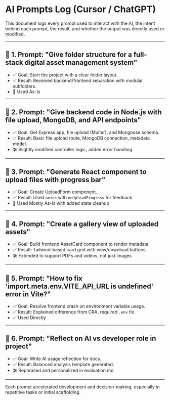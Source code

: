 # AI Prompts Log (Cursor / ChatGPT)

This document logs every prompt used to interact with the AI, the intent behind each prompt, the result, and whether the output was directly used or modified.

---

## 🔹 1. Prompt: "Give folder structure for a full-stack digital asset management system"
- ✅ Goal: Start the project with a clear folder layout.
- ✅ Result: Received backend/frontend separation with modular subfolders.
- 🧠 Used As-Is

---

## 🔹 2. Prompt: "Give backend code in Node.js with file upload, MongoDB, and API endpoints"
- ✅ Goal: Get Express app, file upload (Multer), and Mongoose schema.
- ✅ Result: Basic file upload route, MongoDB connection, metadata model.
- 🛠️ Slightly modified controller logic, added error handling

---

## 🔹 3. Prompt: "Generate React component to upload files with progress bar"
- ✅ Goal: Create UploadForm component.
- ✅ Result: Used `axios` with `onUploadProgress` for feedback.
- 🧠 Used Mostly As-Is with added state cleanup

---

## 🔹 4. Prompt: "Create a gallery view of uploaded assets"
- ✅ Goal: Build frontend AssetCard component to render metadata.
- ✅ Result: Tailwind-based card grid with view/download buttons.
- 🛠️ Extended to support PDFs and videos, not just images

---

## 🔹 5. Prompt: "How to fix 'import.meta.env.VITE_API_URL is undefined' error in Vite?"
- ✅ Goal: Resolve frontend crash on environment variable usage.
- ✅ Result: Explained difference from CRA, required `.env` fix.
- ✅ Used Directly

---

## 🔹 6. Prompt: "Reflect on AI vs developer role in project"
- ✅ Goal: Write AI usage reflection for docs.
- ✅ Result: Balanced analysis template generated.
- 🛠️ Rephrased and personalized in evaluation.md

---

Each prompt accelerated development and decision-making, especially in repetitive tasks or initial scaffolding.
